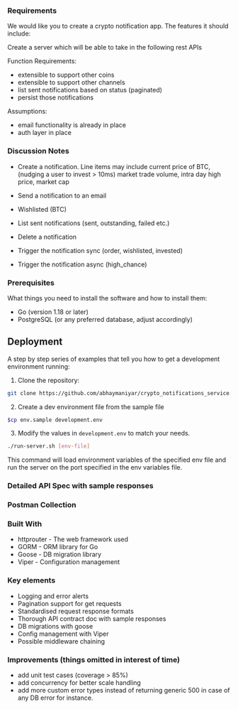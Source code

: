 ### Requirements

We would like you to create a crypto notification app. The features it should include:

Create a server which will be able to take in the following rest APIs

Function Requirements:

- extensible to support other coins
- extensible to support other channels
- list sent notifications based on status (paginated)
- persist those notifications

Assumptions:

- email functionality is already in place
- auth layer in place

### Discussion Notes

- Create a notification. Line items may include current price of BTC, (nudging a user to invest > 10ms)
  market trade volume, intra day high price, market cap
- Send a notification to an email
- Wishlisted (BTC)
- List sent notifications (sent, outstanding, failed etc.)
- Delete a notification


- Trigger the notification sync (order, wishlisted, invested)
- Trigger the notification async (high_chance)

### Prerequisites

What things you need to install the software and how to install them:

- Go (version 1.18 or later)
- PostgreSQL (or any preferred database, adjust accordingly)

## Deployment

A step by step series of examples that tell you how to get a development environment running:

1. Clone the repository:

```sh
git clone https://github.com/abhaymaniyar/crypto_notifications_service.git
```

2. Create a dev environment file from the sample file

 ```sh
 $cp env.sample development.env
 ```

3. Modify the values in `development.env` to match your needs.

```sh
./run-server.sh [env-file]
```

This command will load environment variables of the specified env file and run the server on the port specified in the
env variables file.

### Detailed API Spec with sample responses

### Postman Collection

### Built With

- httprouter - The web framework used
- GORM - ORM library for Go
- Goose - DB migration library
- Viper - Configuration management

### Key elements

- Logging and error alerts
- Pagination support for get requests
- Standardised request response formats
- Thorough API contract doc with sample responses
- DB migrations with goose
- Config management with Viper
- Possible middleware chaining

### Improvements (things omitted in interest of time)

- add unit test cases (coverage > 85%)
- add concurrency for better scale handling
- add more custom error types instead of returning generic 500 in case of any DB error for instance.